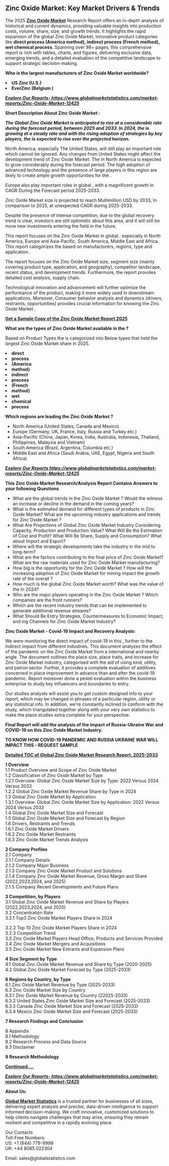 <h2>Zinc Oxide Market: Key Market Drivers & Trends</h2><p>The 2025 <strong><a href="https://www.globalmarketstatistics.com/market-reports/Zinc-Oxide-Market-12425">Zinc Oxide Market</a></strong> Research Report offers an in-depth analysis of historical and current dynamics, providing valuable insights into production costs, volume, share, size, and growth trends. It highlights the rapid expansion of the global Zinc Oxide Market, innovative product categories like <strong>direct process (America method), indirect process (French method), wet chemical process</strong>. Spanning over 98+ pages, this comprehensive report is rich with tables, charts, and figures, delivering exclusive data, emerging trends, and a detailed evaluation of the competitive landscape to support strategic decision-making.</p><p><strong>Who is the largest manufacturers of Zinc Oxide Market worldwide?</strong></p><p><strong><li>US Zinc (U.S.)<li>EverZinc (Belgium )</strong></p><p><strong><em><a href="https://www.globalmarketstatistics.com/market-reports/Zinc-Oxide-Market-12425">Explore Our Reports-&nbsp;https://www.globalmarketstatistics.com/market-reports/Zinc-Oxide-Market-12425</a></em></strong></p><p><strong>Short Description About Zinc Oxide Market :</strong></p><p><strong><em>The Global Zinc Oxide Market is anticipated to rise at a considerable rate during the forecast period, between 2025 and 2033. In 2024, the is growing at a steady rate and with the rising adoption of strategies by key players, the is expected to rise over the projected horizon.</em></strong></p><p>North America, especially The United States, will still play an important role which cannot be ignored. Any changes from United States might affect the development trend of Zinc Oxide Market. The in North America is expected to grow considerably during the forecast period. The high adoption of advanced technology and the presence of large players in this region are likely to create ample growth opportunities for the .</p><p>Europe also play important roles in global , with a magnificent growth in CAGR During the Forecast period 2025-2033.</p><p>Zinc Oxide Market size is projected to reach Multimillion USD by 2033, In comparison to 2025, at unexpected CAGR during 2025-2033.</p><p>Despite the presence of intense competition, due to the global recovery trend is clear, investors are still optimistic about this area, and it will still be more new investments entering the field in the future.</p><p>This report focuses on the Zinc Oxide Market in global , especially in North America, Europe and Asia-Pacific, South America, Middle East and Africa. This report categorizes the based on manufacturers, regions, type and application.</p><p>The report focuses on the Zinc Oxide Market size, segment size (mainly covering product type, application, and geography), competitor landscape, recent status, and development trends. Furthermore, the report provides detailed cost analysis, supply chain.</p><p>Technological innovation and advancement will further optimize the performance of the product, making it more widely used in downstream applications. Moreover, Consumer behavior analysis and dynamics (drivers, restraints, opportunities) provides crucial information for knowing the Zinc Oxide Market .</p><p><strong><a href="https://www.globalmarketstatistics.com/market-reports/Zinc-Oxide-Market-12425">Get a Sample Copy of the Zinc Oxide Market Report 2025</a></strong></p><p><strong>What are the types of Zinc Oxide Market available in the ?</strong></p><p>Based on Product Types the is categorized into Below types that held the largest Zinc Oxide Market share in 2025.</p><p><strong><li>direct<li>process<li>(America<li>method)<li>indirect<li>process<li>(French<li>method)<li>wet<li>chemical<li>process</strong></p><p><strong>Which regions are leading the Zinc Oxide Market ?</strong></p><ul><li>North America (United States, Canada and Mexico)</li><li>Europe (Germany, UK, France, Italy, Russia and Turkey etc.)</li><li>Asia-Pacific (China, Japan, Korea, India, Australia, Indonesia, Thailand, Philippines, Malaysia and Vietnam)</li><li>South America (Brazil, Argentina, Columbia etc.)</li><li>Middle East and Africa (Saudi Arabia, UAE, Egypt, Nigeria and South Africa)</li></ul><p><strong><em><a href="https://www.globalmarketstatistics.com/market-reports/Zinc-Oxide-Market-12425">Explore Our Reports https://www.globalmarketstatistics.com/market-reports/Zinc-Oxide-Market-12425</a></em></strong></p><p><strong>This Zinc Oxide Market Research/Analysis Report Contains Answers to your following Questions</strong></p><ul><li>What are the global trends in the Zinc Oxide Market ? Would the witness an increase or decline in the demand in the coming years?</li><li>What is the estimated demand for different types of products in Zinc Oxide Market? What are the upcoming industry applications and trends for Zinc Oxide Market ?</li><li>What Are Projections of Global Zinc Oxide Market Industry Considering Capacity, Production and Production Value? What Will Be the Estimation of Cost and Profit? What Will Be Share, Supply and Consumption? What about Import and Export?</li><li>Where will the strategic developments take the industry in the mid to long-term?</li><li>What are the factors contributing to the final price of Zinc Oxide Market? What are the raw materials used for Zinc Oxide Market manufacturing?</li><li>How big is the opportunity for the Zinc Oxide Market ? How will the increasing adoption of Zinc Oxide Market for mining impact the growth rate of the overall ?</li><li>How much is the global Zinc Oxide Market worth? What was the value of the In 2024?</li><li>Who are the major players operating in the Zinc Oxide Market ? Which companies are the front runners?</li><li>Which are the recent industry trends that can be implemented to generate additional revenue streams?</li><li>What Should Be Entry Strategies, Countermeasures to Economic Impact, and ing Channels for Zinc Oxide Market Industry?</li></ul><p><strong>Zinc Oxide Market - Covid-19 Impact and Recovery Analysis:</strong></p><p>We were monitoring the direct impact of covid-19 in this , further to the indirect impact from different industries. This document analyzes the effect of the pandemic on the Zinc Oxide Market from a international and nearby angle. The document outlines the place size, place traits, and increase for Zinc Oxide Market industry, categorised with the aid of using kind, utility, and patron sector. Further, it provides a complete evaluation of additives concerned in place improvement in advance than and after the covid-19 pandemic. Report moreover done a pestel evaluation within the business enterprise to study key influencers and boundaries to entry.</p><p>Our studies analysts will assist you to get custom designed info to your report, which may be changed in phrases of a particular region, utility or any statistical info. In addition, we're constantly inclined to conform with the study, which triangulated together along with your very own statistics to make the place studies extra complete for your perspective.</p><p><strong>Final Report will add the analysis of the impact of Russia-Ukraine War and COVID-19 on this Zinc Oxide Market Industry.</strong></p><p><strong>TO KNOW HOW COVID-19 PANDEMIC AND RUSSIA UKRAINE WAR WILL IMPACT THIS - REQUEST SAMPLE</strong></p><p><strong><a href="https://www.globalmarketstatistics.com/market-reports/Zinc-Oxide-Market-12425">Detailed TOC of Global Zinc Oxide Market Research Report, 2025-2033</a></strong></p><p><strong>1 Overview</strong><br /> 1.1 Product Overview and Scope of Zinc Oxide Market<br /> 1.2 Classification of Zinc Oxide Market by Type<br /> 1.2.1 Overview: Global Zinc Oxide Market Size by Type: 2022 Versus 2024 Versus 2033<br /> 1.2.2 Global Zinc Oxide Market Revenue Share by Type in 2024<br /> 1.3 Global Zinc Oxide Market by Application<br /> 1.3.1 Overview: Global Zinc Oxide Market Size by Application: 2022&nbsp;Versus 2024 Versus 2033<br /> 1.4 Global Zinc Oxide Market Size and Forecast<br /> 1.5 Global Zinc Oxide Market Size and Forecast by Region<br /> 1.6 Drivers, Restraints and Trends<br /> 1.6.1 Zinc Oxide Market Drivers<br /> 1.6.2 Zinc Oxide Market Restraints<br /> 1.6.3 Zinc Oxide Market Trends Analysis</p><p><strong>2 Company Profiles</strong><br /> 2.1 Company<br /> 2.1.1 Company Details<br /> 2.1.2 Company Major Business<br /> 2.1.3 Company Zinc Oxide Market Product and Solutions<br /> 2.1.4 Company Zinc Oxide Market Revenue, Gross Margin and Share (2022,2023,2024, and 2025)<br /> 2.1.5 Company Recent Developments and Future Plans</p><p><strong>3 Competition, by Players</strong><br /> 3.1 Global Zinc Oxide Market Revenue and Share by Players (2022,2023,2024, and 2025)<br /> 3.2 Concentration Rate<br /> 3.2.1 Top3 Zinc Oxide Market Players Share in 2024</p><p>3.2.2 Top 10 Zinc Oxide Market Players Share in 2024<br /> 3.2.3 Competition Trend<br /> 3.3 Zinc Oxide Market Players Head Office, Products and Services Provided<br /> 3.4 Zinc Oxide Market Mergers and Acquisitions<br /> 3.5 Zinc Oxide Market New Entrants and Expansion Plans</p><p><strong>4 Size Segment by Type</strong><br /> 4.1 Global Zinc Oxide Market Revenue and Share by Type (2020-2025)<br /> 4.2 Global Zinc Oxide Market Forecast by Type (2025-2033)</p><p><strong>6 Regions by Country, by Type</strong><br /> 6.1 Zinc Oxide Market Revenue by Type (2025-2033)<br /> 6.3 Zinc Oxide Market Size by Country<br /> 6.3.1 Zinc Oxide Market Revenue by Country (22025-2033)<br /> 6.3.2 United States Zinc Oxide Market Size and Forecast (2025-2033)<br /> 6.3.3 Canada Zinc Oxide Market Size and Forecast (2025-2033)<br /> 6.3.4 Mexico Zinc Oxide Market Size and Forecast (2025-2033)</p><p><strong>7 Research Findings and Conclusion</strong></p><p>8 Appendix<br /> 8.1 Methodology<br /> 8.2 Research Process and Data Source<br /> 8.3 Disclaimer</p><p><strong>9 Research Methodology</strong></p><p><strong><a href="https://www.globalmarketstatistics.com/market-reports/Zinc-Oxide-Market-12425">Continued&hellip;.</a></strong></p><p><strong><em><a href="https://www.globalmarketstatistics.com/market-reports/Zinc-Oxide-Market-12425">Explore Our Reports-&nbsp;https://www.globalmarketstatistics.com/market-reports/Zinc-Oxide-Market-12425</a></em></strong></p><p><strong>About Us:</strong></p><p><strong><a href="https://www.globalmarketstatistics.com/">Global Market Statistics</a></strong> is a trusted partner for businesses of all sizes, delivering expert analysis and precise, data-driven intelligence to support informed decision-making. We craft innovative, customized solutions to help clients navigate challenges that may arise, ensuring they remain resilient and competitive in a rapidly evolving place.</p><p>Our Contacts<br /> Toll-Free Numbers:<br /> US: +1 (844) 779-9998<br /> UK: +44 8085 022304</p><p>Email: sales@globalstatistics.com</p>

